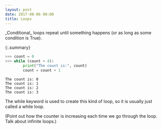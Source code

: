 ```yaml
---
layout: post
date: 2017-08-06 00:00
title: Loops
---
```


<div id="ppt" markdown="1">
_Conditional_ loops repeat until something happens (or as long as some condition is True).

{:.summary}

```python
>>> count = 0
>>> while (count < 4):
        print("The count is:", count)
        count = count + 1
```

```
The count is: 0
The count is: 1
The count is: 2
The count is: 3
```

The while keyword is used to create this kind of loop, 
so it is usually just called a while loop.
</div>


<div id="desc" markdown="1">
(Point out how the counter is increasing each time we go through the loop. Talk about infinite loops.)
</div>